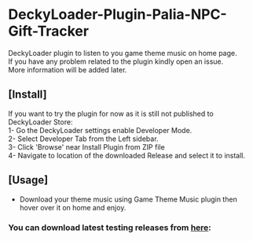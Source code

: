# DeckyLoader-Plugin-Palia-NPC-Gift-Tracker
DeckyLoader plugin to listen to you game theme music on home page.  
If you have any problem related to the plugin kindly open an issue.  
More information will be added later.  

## [Install]
If you want to try the plugin for now as it is still not published to DeckyLoader Store:  
1- Go the DeckyLoader settings enable Developer Mode.  
2- Select Developer Tab from the Left sidebar.  
3- Click 'Browse' near Install Plugin from ZIP file  
4- Navigate to location of the downloaded Release and select it to install.

## [Usage]
- Download your theme music using Game Theme Music plugin then hover over it on home and enjoy.
  
### You can download latest testing releases from [here](https://github.com/Mujtaba-Alsaleh/Decky-Game-Theme-Music-On-Home/releases):
